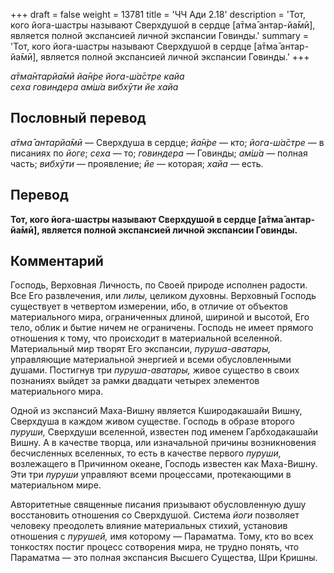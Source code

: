 +++
draft = false
weight = 13781
title = 'ЧЧ Ади 2.18'
description = 'Тот, кого йога-шастры называют Сверхдушой в сердце [а̄тма̄ антар-йа̄мӣ], является полной экспансией личной экспансии Говинды.'
summary = 'Тот, кого йога-шастры называют Сверхдушой в сердце [а̄тма̄ антар-йа̄мӣ], является полной экспансией личной экспансии Говинды.'
+++

_а̄тма̄нтарйа̄мӣ йа̄н̇ре йога-ш́а̄стре кайа  
сеха говиндера ам̇ш́а вибхӯти йе хайа_

## Пословный перевод

_а̄тма̄_ _антарйа̄мӣ_ — Сверхдуша в сердце; _йа̄н̇ре_ — кто; _йога_\-_ш́а̄стре_ — в писаниях по _йоге_; _сеха_ — то; _говиндера_ — Говинды; _ам̇ш́а_ — полная часть; _вибхӯти_ — проявление; _йе_ — которая; _хайа_ — есть.

## Перевод

**Тот, кого йога-шастры называют Сверхдушой в сердце \[а̄тма̄ антар-йа̄мӣ\], является полной экспансией личной экспансии Говинды.**

## Комментарий

Господь, Верховная Личность, по Своей природе исполнен радости. Все Его развлечения, или _лилы,_ целиком духовны. Верховный Господь существует в четвертом измерении, ибо, в отличие от объектов материального мира, ограниченных длиной, шириной и высотой, Его тело, облик и бытие ничем не ограничены. Господь не имеет прямого отношения к тому, что происходит в материальной вселенной. Материальный мир творят Его экспансии, _пуруша-аватары,_ управляющие материальной энергией и всеми обусловленными душами. Постигнув три _пуруша-аватары,_ живое существо в своих познаниях выйдет за рамки двадцати четырех элементов материального мира.

Одной из экспансий Маха-Вишну является Кширодакашайи Вишну, Сверхдуша в каждом живом существе. Господь в образе второго _пуруши,_ Сверхдуши вселенной, известен под именем Гарбходакашайи Вишну. А в качестве творца, или изначальной причины возникновения бесчисленных вселенных, то есть в качестве первого _пуруши,_ возлежащего в Причинном океане, Господь известен как Маха-Вишну. Эти три _пуруши_ управляют всеми процессами, протекающими в материальном мире.

Авторитетные священные писания призывают обусловленную душу восстановить отношения со Сверхдушой. Система _йоги_ позволяет человеку преодолеть влияние материальных стихий, установив отношения с _пурушей,_ имя которому — Параматма. Тому, кто во всех тонкостях постиг процесс сотворения мира, не трудно понять, что Параматма — это полная экспансия Высшего Существа, Шри Кришны.

